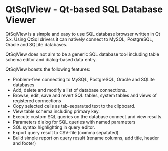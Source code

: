 # QtSqlView - Qt-based SQL Database Viewer

QtSqlView is a simple and easy to use SQL database browser written in Qt 5.x.
Using QtSql drivers it can natively connect to MySQL, PostgreSQL, Oracle and SQLite databases.

QtSqlView does not aim to be a generic SQL database tool including table schema
editor and dialog-based data entry.

QtSqlView boasts the following features:

 * Problem-free connecting to MySQL, PostgreSQL, Oracle and SQLite databases
 * Add, delete and modify a list of database connections.
 * Browse, edit, save and revert SQL tables, system tables and views of registered connections
 * Copy selected cells as tab-separated text to the clipboard.
 * View table schema including primary key.
 * Execute custom SQL queries on the database connect and view results.
 * Parameters dialog for SQL queries with named parameters
 * SQL syntax highlighting in query editor.
 * Export query result to CSV-file (comma sepatated)
 * Build simple report on query result (rename columns, add title, header and footer)


